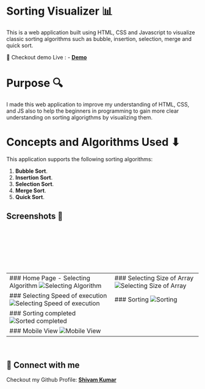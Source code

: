 # Sorting Visualizer 📊

This is a web application built using HTML, CSS and Javascript to visualize classic sorting algorithms such as bubble, insertion, selection, merge and quick sort.

📍 Checkout demo Live : - **[Demo](https://shivamkumar26.github.io/Project%20Sorting%20Visualizer/)**


# Purpose 🔍

I made this web application to improve my understanding of
HTML, CSS, and JS also to help the beginners in programming to gain more clear understanding on sorting algorigthms by visualizing them.


# Concepts and Algorithms Used ⬇

This application supports the following sorting algorithms:

1. **Bubble Sort**.
2. **Insertion Sort**.
3. **Selection Sort**.
4. **Merge Sort**.
5. **Quick Sort**.



## Screenshots 📸

<table>
  <tr>
    <td>
      ### Home Page - Selecting Algorithm
      <img src="https://user-images.githubusercontent.com/99862619/227771204-7083dda1-5104-48fa-bb2f-a509b7dce327.png" alt="Selecting Algorithm" />
    </td>
    <td>
      ### Selecting Size of Array
      <img src="https://user-images.githubusercontent.com/99862619/227771203-34cac853-e97b-493a-a2d3-11a552aecd0b.png" alt="Selecting Size of Array" />
    </td>
  </tr>
  <br>
  <br>
  <tr>
    <td>
      ### Selecting Speed of execution
      <img src="https://user-images.githubusercontent.com/99862619/227771210-5c4bc5bf-9402-4aa9-83f4-ea8194272a52.png" alt="Selecting Speed of execution" />
    </td>
    <td>
      ### Sorting 
      <img src="https://user-images.githubusercontent.com/99862619/227771209-db99d0fa-dba2-4fde-a15b-c7fccabe3b69.png" alt="Sorting" />
    </td>
  </tr>
  <br>
  <br>
  <tr>
    <td>
      ### Sorting completed
      <img src="https://user-images.githubusercontent.com/99862619/227771207-9fc11b59-963a-42b6-b277-d919de275c9c.png" alt="Sorted completed" />
    </td>
  </tr>
  <br>
  <br>
  <tr>
    <td>
      ### Mobile View
      <img src="https://user-images.githubusercontent.com/99862619/227771205-fb5465a2-fbff-471a-ba78-8f1f385f417d.png" alt="Mobile View" />
    </td>
  </tr>
</table>
<br>

## 🚀 Connect with me 

Checkout my Github Profile: **[Shivam Kumar](https://github.com/Shivamkumar26/)**
